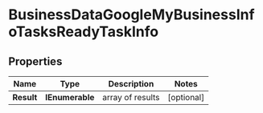 # BusinessDataGoogleMyBusinessInfoTasksReadyTaskInfo


## Properties

| Name | Type | Description | Notes |
|------------ | ------------- | ------------- | -------------|
**Result** | **IEnumerable<BusinessDataGoogleMyBusinessInfoTasksReadyResultInfo>** | array of results |[optional]|